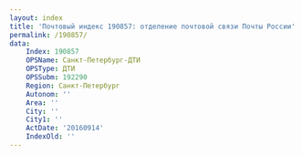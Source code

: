 ```yaml
---
layout: index
title: 'Почтовый индекс 190857: отделение почтовой связи Почты России'
permalink: /190857/
data:
    Index: 190857
    OPSName: Санкт-Петербург-ДТИ
    OPSType: ДТИ
    OPSSubm: 192290
    Region: Санкт-Петербург
    Autonom: ''
    Area: ''
    City: ''
    City1: ''
    ActDate: '20160914'
    IndexOld: ''
---
```

